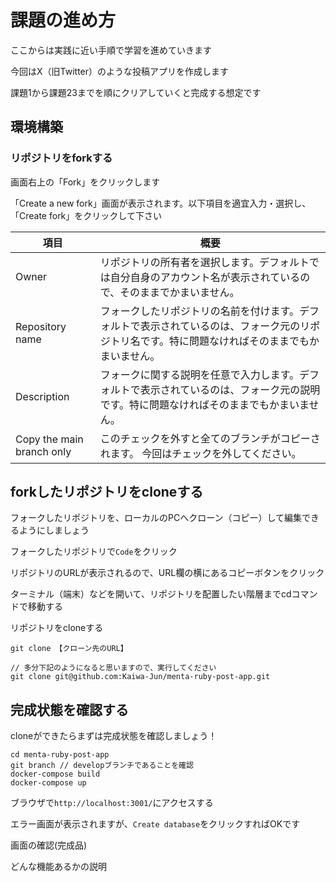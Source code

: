 # 課題の進め方

ここからは実践に近い手順で学習を進めていきます

今回はX（旧Twitter）のような投稿アプリを作成します

課題1から課題23までを順にクリアしていくと完成する想定です

## 環境構築

### リポジトリをforkする

画面右上の「Fork」をクリックします

「Create a new fork」画面が表示されます。以下項目を適宜入力・選択し、「Create fork」をクリックして下さい

| 項目 | 概要 |
|------|------|
| Owner | リポジトリの所有者を選択します。デフォルトでは自分自身のアカウント名が表示されているので、そのままでかまいません。 |
| Repository name | フォークしたリポジトリの名前を付けます。デフォルトで表示されているのは、フォーク元のリポジトリ名です。特に問題なければそのままでもかまいません。 |
| Description | フォークに関する説明を任意で入力します。デフォルトで表示されているのは、フォーク元の説明です。特に問題なければそのままでもかまいません。 |
| Copy the main branch only | このチェックを外すと全てのブランチがコピーされます。 今回はチェックを外してください。 |

## forkしたリポジトリをcloneする

フォークしたリポジトリを、ローカルのPCへクローン（コピー）して編集できるようにしましょう

フォークしたリポジトリで`Code`をクリック

リポジトリのURLが表示されるので、URL欄の横にあるコピーボタンをクリック

ターミナル（端末）などを開いて、リポジトリを配置したい階層までcdコマンドで移動する

リポジトリをcloneする

```
git clone 【クローン先のURL】

// 多分下記のようになると思いますので、実行してください
git clone git@github.com:Kaiwa-Jun/menta-ruby-post-app.git
```

## 完成状態を確認する

cloneができたらまずは完成状態を確認しましょう！

```
cd menta-ruby-post-app
git branch // developブランチであることを確認
docker-compose build
docker-compose up
```

ブラウザで`http://localhost:3001/`にアクセスする

エラー画面が表示されますが、`Create database`をクリックすればOKです

画面の確認(完成品)

どんな機能あるかの説明